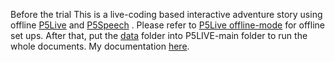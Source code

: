Before the trial
   This is a live-coding based interactive adventure story using offline [P5Live](https://www.teddavis.org/p5live/) and [P5Speech](https://idmnyu.github.io/p5.js-speech/) .
   Please refer to [P5Live offline-mode](https://github.com/ffd8/P5LIVE#offline-mode) for offline set ups. After that, put the [data](https://github.com/SihongShen/Live_Coding/tree/84741ea9c27728ba4de43978aa9661675c9bc274/Before_the_trial/data) folder into P5LIVE-main folder    to run the whole documents.
   My documentation [here](https://wp.nyu.edu/nyushanghai-sihongshen/2025/05/21/before-the-trial-documentation/).
